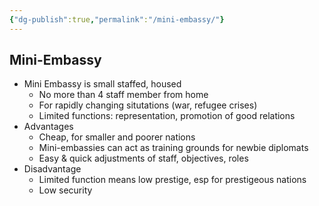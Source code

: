 ```yaml
---
{"dg-publish":true,"permalink":"/mini-embassy/"}
---
```


## Mini-Embassy

- Mini Embassy is small staffed, housed
	- No more than 4 staff member from home
	- For rapidly changing situtations (war, refugee crises)
	- Limited functions: representation, promotion of good relations
- Advantages
	- Cheap, for smaller and poorer nations
	- Mini-embassies can act as training grounds for newbie diplomats
	- Easy & quick adjustments of staff, objectives, roles
- Disadvantage
	- Limited function means low prestige, esp for prestigeous nations
	- Low security